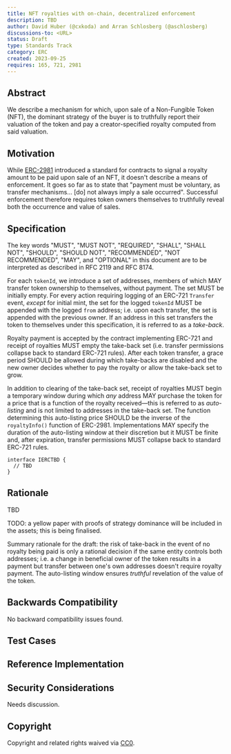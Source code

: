 ```yaml
---
title: NFT royalties with on-chain, decentralized enforcement
description: TBD
author: David Huber (@cxkoda) and Arran Schlosberg (@aschlosberg)
discussions-to: <URL>
status: Draft
type: Standards Track
category: ERC
created: 2023-09-25
requires: 165, 721, 2981
---
```


<!--
  READ EIP-1 (https://eips.ethereum.org/EIPS/eip-1) BEFORE USING THIS TEMPLATE!

  This is the suggested template for new EIPs. After you have filled in the requisite fields, please delete these comments.

  Note that an EIP number will be assigned by an editor. When opening a pull request to submit your EIP, please use an abbreviated title in the filename, `eip-draft_title_abbrev.md`.

  The title should be 44 characters or less. It should not repeat the EIP number in title, irrespective of the category.

  TODO: Remove this comment before submitting
-->

## Abstract

We describe a mechanism for which, upon sale of a Non-Fungible Token (NFT), the dominant strategy of the buyer is to truthfully report their valuation of the token and pay a creator-specified royalty computed from said valuation.

<!--
  The Abstract is a multi-sentence (short paragraph) technical summary. This should be a very terse and human-readable version of the specification section. Someone should be able to read only the abstract to get the gist of what this specification does.

  TODO: Remove this comment before submitting
-->

## Motivation

While [ERC-2981](./eip-2981.md) introduced a standard for contracts to signal a royalty amount to be paid upon sale of an NFT, it doesn't describe a means of enforcement. It goes so far as to state that "payment must be voluntary, as transfer mechanisms… \[do\] not always imply a sale occurred". Successful enforcement therefore requires token owners themselves to truthfully reveal both the occurrence and value of sales.

<!--
  This section is optional.

  The motivation section should include a description of any nontrivial problems the EIP solves. It should not describe how the EIP solves those problems, unless it is not immediately obvious. It should not describe why the EIP should be made into a standard, unless it is not immediately obvious.

  With a few exceptions, external links are not allowed. If you feel that a particular resource would demonstrate a compelling case for your EIP, then save it as a printer-friendly PDF, put it in the assets folder, and link to that copy.

  TODO: Remove this comment before submitting
-->

## Specification

<!--
  The Specification section should describe the syntax and semantics of any new feature. The specification should be detailed enough to allow competing, interoperable implementations for any of the current Ethereum platforms (besu, erigon, ethereumjs, go-ethereum, nethermind, or others).

  It is recommended to follow RFC 2119 and RFC 8170. Do not remove the key word definitions if RFC 2119 and RFC 8170 are followed.

  TODO: Remove this comment before submitting
-->

The key words "MUST", "MUST NOT", "REQUIRED", "SHALL", "SHALL NOT", "SHOULD", "SHOULD NOT", "RECOMMENDED", "NOT RECOMMENDED", "MAY", and "OPTIONAL" in this document are to be interpreted as described in RFC 2119 and RFC 8174.

For each `tokenId`, we introduce a set of addresses, members of which MAY transfer token ownership to themselves, without payment. The set MUST be initially empty. For every action requiring logging of an ERC-721 `Transfer` event, *except* for initial mint, the set for the logged `tokenId` MUST be appended with the logged `from` address; i.e. upon each transfer, the set is appended with the previous owner. If an address in this set transfers the token to themselves under this specification, it is referred to as a *take-back*.

Royalty payment is accepted by the contract implementing ERC-721 and receipt of royalties MUST empty the take-back set (i.e. transfer permissions collapse back to standard ERC-721 rules). After each token transfer, a grace period SHOULD be allowed during which take-backs are disabled and the new owner decides whether to pay the royalty or allow the take-back set to grow.

In addition to clearing of the take-back set, receipt of royalties MUST begin a temporary window during which *any* address MAY purchase the token for a price that is a function of the royalty received—this is referred to as *auto-listing* and is not limited to addresses in the take-back set. The function determining this auto-listing price SHOULD be the inverse of the `royaltyInfo()` function of ERC-2981. Implementations MAY specify the duration of the auto-listing window at their discretion but it MUST be finite and, after expiration, transfer permissions MUST collapse back to standard ERC-721 rules.

```solidity
interface IERCTBD {
  // TBD
}
```

## Rationale

<!--
  The rationale fleshes out the specification by describing what motivated the design and why particular design decisions were made. It should describe alternate designs that were considered and related work, e.g. how the feature is supported in other languages.

  The current placeholder is acceptable for a draft.

  TODO: Remove this comment before submitting
-->

TBD 

TODO: a yellow paper with proofs of strategy dominance will be included in the assets; this is being finalised.

Summary rationale for the draft: the risk of take-back in the event of no royalty being paid is only a rational decision if the same entity controls both addresses; i.e. a change in beneficial owner of the token results in a payment but transfer between one's own addresses doesn't require royalty payment. The auto-listing window ensures *truthful* revelation of the value of the token.

## Backwards Compatibility

<!--

  This section is optional.

  All EIPs that introduce backwards incompatibilities must include a section describing these incompatibilities and their severity. The EIP must explain how the author proposes to deal with these incompatibilities. EIP submissions without a sufficient backwards compatibility treatise may be rejected outright.

  The current placeholder is acceptable for a draft.

  TODO: Remove this comment before submitting
-->

No backward compatibility issues found.

## Test Cases

<!--
  This section is optional for non-Core EIPs.

  The Test Cases section should include expected input/output pairs, but may include a succinct set of executable tests. It should not include project build files. No new requirements may be be introduced here (meaning an implementation following only the Specification section should pass all tests here.)
  If the test suite is too large to reasonably be included inline, then consider adding it as one or more files in `../assets/eip-####/`. External links will not be allowed

  TODO: Remove this comment before submitting
-->

## Reference Implementation

<!--
  This section is optional.

  The Reference Implementation section should include a minimal implementation that assists in understanding or implementing this specification. It should not include project build files. The reference implementation is not a replacement for the Specification section, and the proposal should still be understandable without it.
  If the reference implementation is too large to reasonably be included inline, then consider adding it as one or more files in `../assets/eip-####/`. External links will not be allowed.

  TODO: Remove this comment before submitting
-->

## Security Considerations

<!--
  All EIPs must contain a section that discusses the security implications/considerations relevant to the proposed change. Include information that might be important for security discussions, surfaces risks and can be used throughout the life cycle of the proposal. For example, include security-relevant design decisions, concerns, important discussions, implementation-specific guidance and pitfalls, an outline of threats and risks and how they are being addressed. EIP submissions missing the "Security Considerations" section will be rejected. An EIP cannot proceed to status "Final" without a Security Considerations discussion deemed sufficient by the reviewers.

  The current placeholder is acceptable for a draft.

  TODO: Remove this comment before submitting
-->

Needs discussion.

## Copyright

Copyright and related rights waived via [CC0](../LICENSE.md).

